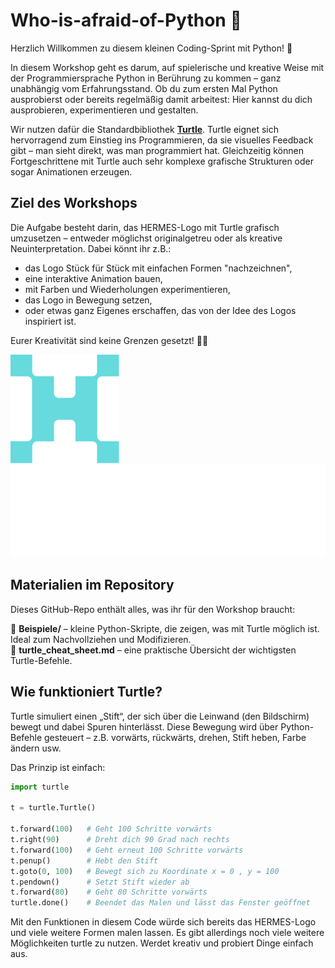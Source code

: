 # Who-is-afraid-of-Python 🐢

Herzlich Willkommen zu diesem kleinen Coding-Sprint mit Python! 🎉

In diesem Workshop geht es darum, auf spielerische und kreative Weise mit der Programmiersprache Python in Berührung zu kommen – ganz unabhängig vom Erfahrungsstand. Ob du zum ersten Mal Python ausprobierst oder bereits regelmäßig damit arbeitest: Hier kannst du dich ausprobieren, experimentieren und gestalten.

Wir nutzen dafür die Standardbibliothek [**Turtle**](https://docs.python.org/3/library/turtle.html). Turtle eignet sich hervorragend zum Einstieg ins Programmieren, da sie visuelles Feedback gibt – man sieht direkt, was man programmiert hat. Gleichzeitig können Fortgeschrittene mit Turtle auch sehr komplexe grafische Strukturen oder sogar Animationen erzeugen.

## Ziel des Workshops

Die Aufgabe besteht darin, das HERMES-Logo mit Turtle grafisch umzusetzen – entweder möglichst originalgetreu oder als kreative Neuinterpretation. Dabei könnt ihr z.B.:

- das Logo Stück für Stück mit einfachen Formen "nachzeichnen",
- eine interaktive Animation bauen,
- mit Farben und Wiederholungen experimentieren,
- das Logo in Bewegung setzen,
- oder etwas ganz Eigenes erschaffen, das von der Idee des Logos inspiriert ist.

Eurer Kreativität sind keine Grenzen gesetzt! 🧠🎨

![HERMES-Logo](hermes_logo_einfach.png)
![HERMES-Logo](hermes_logo.png)

## Materialien im Repository

Dieses GitHub-Repo enthält alles, was ihr für den Workshop braucht:

📁 **Beispiele/** – kleine Python-Skripte, die zeigen, was mit Turtle möglich ist. Ideal zum Nachvollziehen und Modifizieren.  
📄 **turtle_cheat_sheet.md** – eine praktische Übersicht der wichtigsten Turtle-Befehle.  

## Wie funktioniert Turtle?

Turtle simuliert einen „Stift“, der sich über die Leinwand (den Bildschirm) bewegt und dabei Spuren hinterlässt. Diese Bewegung wird über Python-Befehle gesteuert – z.B. vorwärts, rückwärts, drehen, Stift heben, Farbe ändern usw.

Das Prinzip ist einfach:

```python
import turtle

t = turtle.Turtle()

t.forward(100)   # Geht 100 Schritte vorwärts
t.right(90)      # Dreht dich 90 Grad nach rechts
t.forward(100)   # Geht erneut 100 Schritte vorwärts
t.penup()        # Hebt den Stift
t.goto(0, 100)   # Bewegt sich zu Koordinate x = 0 , y = 100
t.pendown()      # Setzt Stift wieder ab
t.forward(80)    # Geht 80 Schritte vorwärts
turtle.done()    # Beendet das Malen und lässt das Fenster geöffnet
```
Mit den Funktionen in diesem Code würde sich bereits das HERMES-Logo und viele weitere Formen malen lassen. Es gibt allerdings noch viele weitere Möglichkeiten turtle zu nutzen. Werdet kreativ und probiert Dinge einfach aus. 